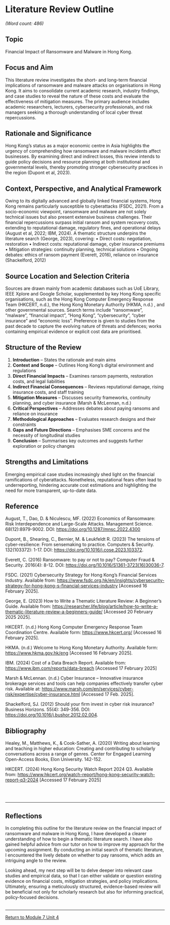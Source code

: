 # Literature Review Outline
_(Word count: 486)_

## Topic
Financial Impact of Ransomware and Malware in Hong Kong.


## Focus and Aim
This literature review investigates the short- and long-term financial implications of ransomware and malware attacks on organisations in Hong Kong. It aims to consolidate current academic research, industry findings, and case studies to reveal the nature of these costs and evaluate the effectiveness of mitigation measures. The primary audience includes academic researchers, lecturers, cybersecurity professionals, and risk managers seeking a thorough understanding of local cyber threat repercussions.

## Rationale and Significance
Hong Kong’s status as a major economic centre in Asia highlights the urgency of comprehending how ransomware and malware incidents affect businesses. By examining direct and indirect losses, this review intends to guide policy decisions and resource planning at both institutional and governmental levels, thereby promoting stronger cybersecurity practices in the region (Dupont et al, 2023).

## Context, Perspective, and Analytical Framework
Owing to its digitally advanced and globally linked financial systems, Hong Kong remains particularly susceptible to cyberattacks (FSDC, 2021). From a socio-economic viewpoint, ransomware and malware are not solely technical issues but also present extensive business challenges. Their financial repercussions surpass initial ransom and system recovery costs, extending to reputational damage, regulatory fines, and operational delays (August et al, 2022; IBM, 2024).
A thematic structure underpins the literature search (George, 2023), covering:
•	Direct costs: negotiation, restoration
•	Indirect costs: reputational damage, cyber insurance premiums
•	Mitigation strategies: continuity planning, technical solutions
•	Ongoing debates: ethics of ransom payment (Everett, 2016), reliance on insurance (Shackelford, 2012)

## Source Location and Selection Criteria
Sources are drawn mainly from academic databases such as UoE Library, IEEE Xplore and Google Scholar, supplemented by key Hong Kong specific organisations, such as the Hong Kong Computer Emergency Response Team (HKCERT, n.d.), the Hong Kong Monetary Authority (HKMA, n.d.) , and other governmental sources. Search terms include “ransomware”, “malware”, “financial impact”, “Hong Kong”, “cybersecurity”, “cyber insurance” and “economic loss”.  Preference is given to studies from the past decade to capture the evolving nature of threats and defences; works containing empirical evidence or explicit cost data are prioritised.

## Structure of the Review
1.	**Introduction** – States the rationale and main aims
2.	**Context and Scope** – Outlines Hong Kong’s digital environment and regulations
3.	**Direct Financial Impacts** – Examines ransom payments, restoration costs, and legal liabilities
4.	**Indirect Financial Consequences** – Reviews reputational damage, rising insurance costs, and staff training
5.	**Mitigation Measures** – Discusses security frameworks, continuity planning, and cyber insurance (Marsh & McLennan, n.d.)
6.	**Critical Perspectives** – Addresses debates about paying ransoms and reliance on insurance
7.	**Methodological Approaches** – Evaluates research designs and their constraints
8.	**Gaps and Future Directions** – Emphasises SME concerns and the necessity of longitudinal studies
9.	**Conclusion** – Summarises key outcomes and suggests further exploration or policy changes

## Strengths and Limitations
Emerging empirical case studies increasingly shed light on the financial ramifications of cyberattacks. Nonetheless, reputational fears often lead to underreporting, hindering accurate cost estimations and highlighting the need for more transparent, up-to-date data.

## Reference
August, T., Dao, D. & Niculescu, MF. (2022) Economics of Ransomware: Risk Interdependence and Large-Scale Attacks. Management Science. 68(12):8979-9002. DOI: https://doi.org/10.1287/mnsc.2022.4300 

Dupont, B., Shearing, C., Bernier, M. & Leukfeldt R. (2023) The tensions of cyber-resilience: From sensemaking to practice. Computers & Security. 132(103372): 1-17. DOI: https://doi.org/10.1016/j.cose.2023.103372.

Everett, C. (2016) Ransomware: to pay or not to pay? Computer Fraud & Security. 2016(4): 8-12. DOI: https://doi.org/10.1016/S1361-3723(16)30036-7.

FSDC. (2021) Cybersecurity Strategy for Hong Kong’s Financial Services Industry. Available from: https://www.fsdc.org.hk/en/insights/cybersecurity-strategy-for-hong-kong-s-financial-services-industry [Accessed 16 February 2025].

George, E. (2023) How to Write a Thematic Literature Review: A Beginner’s Guide. Available from: https://researcher.life/blog/article/how-to-write-a-thematic-literature-review-a-beginners-guide/ [Accessed 20 February 2025 2025].

HKCERT. (n.d.) Hong Kong Computer Emergency Response Team Coordination Centre. Available form: https://www.hkcert.org/ [Accessed 16 February 2025].

HKMA. (n.d.) Welcome to Hong Kong Monetary Authority. Available form: https://www.hkma.gov.hk/eng [Accessed 16 February 2025].

IBM. (2024) Cost of a Data Breach Report. Available from: https://www.ibm.com/reports/data-breach [Accessed 17 February 2025]   

Marsh & McLennan. (n.d.) Cyber Insurance – Innovative insurance brokerage services and tools can help companies effectively transfer cyber risk. Available at: https://www.marsh.com/en/services/cyber-risk/expertise/cyber-insurance.html [Accessed 17 Feb. 2025].

Shackelford, SJ. (2012) Should your firm invest in cyber risk insurance? Business Horizons. 55(4): 349-356. DOI: https://doi.org/10.1016/j.bushor.2012.02.004.

## Bibliography
Healey, M., Matthews, K., & Cook-Sather, A. (2020) Writing about learning and teaching in higher education: Creating and contributing to scholarly conversations across a range of genres. Center for Engaged Learning Open-Access Books, Elon University. 142-152. 

HKCERT. (2024) Hong Kong Security Watch Report 2024 Q3. Available from: https://www.hkcert.org/watch-report/hong-kong-security-watch-report-q3-2024 [Accessed 17 February 2025]   

<br><br>

---


## Reflections
In completing this outline for the literature review on the financial impact of ransomware and malware in Hong Kong, I have developed a clearer understanding of how to begin a thematic literature search. I have also gained helpful advice from our tutor on how to improve my approach for the upcoming assignment. By conducting an initial search of thematic literature, I encountered the lively debate on whether to pay ransoms, which adds an intriguing angle to the review.

Looking ahead, my next step will be to delve deeper into relevant case studies and empirical data, so that I can either validate or question existing evidence on financial costs, mitigation strategies, and policy implications. Ultimately, ensuring a meticulously structured, evidence-based review will be beneficial not only for scholarly research but also for informing practical, policy-focused decisions.
<br><br>

---

[Return to Module 7 Unit 4](RMPP_Unit04.md)
